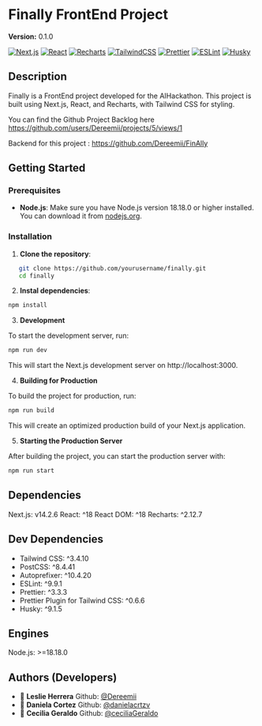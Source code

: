 # Finally FrontEnd Project

**Version:** 0.1.0

[![Next.js](https://img.shields.io/badge/Next.js-14.2.6-black?logo=next.js)](https://nextjs.org/)
[![React](https://img.shields.io/badge/React-18-blue?logo=react)](https://reactjs.org/)
[![Recharts](https://img.shields.io/badge/Recharts-2.12.7-red?logo=recharts)](https://recharts.org/)
[![TailwindCSS](https://img.shields.io/badge/TailwindCSS-3.4.1-06B6D4?logo=tailwind-css)](https://tailwindcss.com/)
[![Prettier](https://img.shields.io/badge/Prettier-3.3.3-F7B93E?logo=prettier)](https://prettier.io/)
[![ESLint](https://img.shields.io/badge/ESLint-9.9.1-4B32C3?logo=eslint)](https://eslint.org/)
[![Husky](https://img.shields.io/badge/Husky-9.1.5-543981?logo=git)](https://typicode.github.io/husky/#/)


## Description

Finally is a FrontEnd project developed for the AIHackathon. This project is built using Next.js, React, and Recharts, with Tailwind CSS for styling.

You can find the Github Project Backlog here
https://github.com/users/Dereemii/projects/5/views/1

Backend for this project :
https://github.com/Dereemii/FinAlly

## Getting Started

### Prerequisites

- **Node.js**: Make sure you have Node.js version 18.18.0 or higher installed. You can download it from [nodejs.org](https://nodejs.org/).

### Installation

1. **Clone the repository**:

```bash
   git clone https://github.com/yourusername/finally.git
   cd finally
```

2. **Instal dependencies**:

```bash
npm install
```

3. **Development**

To start the development server, run:

```bash
npm run dev
```

This will start the Next.js development server on http://localhost:3000.

4. **Building for Production**

To build the project for production, run:

```bash
npm run build
```

This will create an optimized production build of your Next.js application.

5. **Starting the Production Server**

After building the project, you can start the production server with:

```bash
npm run start
```

## Dependencies

Next.js: v14.2.6
React: ^18
React DOM: ^18
Recharts: ^2.12.7

## Dev Dependencies

- Tailwind CSS: ^3.4.10
- PostCSS: ^8.4.41
- Autoprefixer: ^10.4.20
- ESLint: ^9.9.1
- Prettier: ^3.3.3
- Prettier Plugin for Tailwind CSS: ^0.6.6
- Husky: ^9.1.5

## Engines

Node.js: >=18.18.0

## Authors (Developers)

- 👤 **Leslie Herrera** Github: [@Dereemii](https://github.com/Dereemii)
- 👤 **Daniela Cortez** Github: [@danielacrtzv](https://github.com/danielacrtzv)
- 👤 **Cecilia Geraldo** Github: [@ceciliaGeraldo](https://github.com/ceciliaGeraldo)

